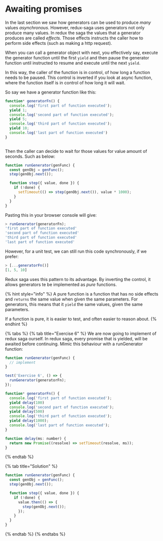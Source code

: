 # Awaiting promises

In the last section we saw how generators can be used to produce _many_ values _asynchronous_. However, redux-saga uses generators not only produce many values. In redux the saga the values that a generator produces are called _effects._ Those effects instructs the caller how to perform side effects \(such as making a http request\). 

When you can call a generator object with next, you effectively say, execute the generator function until the first `yield` and then pause the generator function until instructed to resume and execute until the next `yield`.

In this way, the caller of the function is in control, of how long a function needs to be paused. This control is inverted if you look at async function, where the function itself is in control of how long it will wait.

So say we have a generator function like this:

```javascript
function* generatorFn() {
  console.log('first part of function executed');
  yield 1;
  console.log('second part of function executed');
  yield 5;
  console.log('third part of function executed');
  yield 10;
  console.log('last part of function executed')
}
  
```

Then the caller can decide to wait for those values for value amount of seconds. Such as below:

```javascript
function runGenerator(genFunc) {
  const genObj = genFunc();
  step(genObj.next());

  function step({ value, done }) {
    if (!done) {
      setTimeout(() => step(genObj.next()), value * 1000);
    }
  }
}
```

Pasting this in your browser console will give:

```javascript
> runGenerator(generatorFn);
'first part of function executed'
'second part of function executed'
'third part of function executed'
'last part of function executed'
```

However, for a unit test, we can still run this code synchronously, if we prefer:

```javascript
> [...generatorFn()]
[1, 5, 10]
```

Redux saga uses this pattern to its advantage. By inverting the control, it allows generators te be implemented as _pure_ functions. 

{% hint style="info" %}
A pure function is a function that has no side effects and `returns` the same value when given the same parameters. For generators, this means that it `yield` the same values, given the same parameters.

If a function is pure, it is easier to test, and often easier to reason about. 
{% endhint %}

{% tabs %}
{% tab title="Exercise 6" %}
We are now going to implement of redux saga ourself. In redux saga, every promise that is yielded, will be awaited before continuing. Mimic this behaviour with a runGenerator function:

```javascript
function runGenerator(genFunc) {
  // implement
}

test('Exercise 6', () => {
  runGenerator(generatorFn);
});

function* generatorFn() {
  console.log('first part of function executed');
  yield delay(100)
  console.log('second part of function executed');
  yield delay(500)
  console.log('third part of function executed');
  yield delay(1000);
  console.log('last part of function executed');
}

function delay(ms: number) {
  return new Promise((resolve) => setTimeout(resolve, ms));
}

```
{% endtab %}

{% tab title="Solution" %}
```javascript
function runGenerator(genFunc) {
  const genObj = genFunc();
  step(genObj.next());

  function step({ value, done }) {
    if (!done) {
      value.then(() => {
        step(genObj.next());
      });
    }
  }
}
```
{% endtab %}
{% endtabs %}

